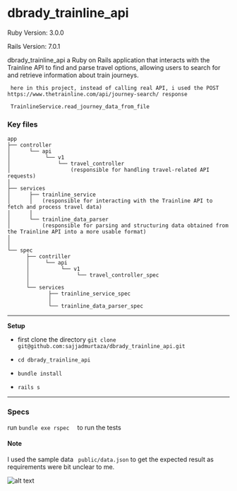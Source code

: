 # dbrady_trainline_api

Ruby Version: 3.0.0

Rails Version: 7.0.1

dbrady_trainline_api a Ruby on Rails application that interacts with the Trainline API to find and parse travel options, allowing users to search for and retrieve information about train journeys.

```
 here in this project, instead of calling real API, i used the POST https://www.thetrainline.com/api/journey-search/ response

 TrainlineService.read_journey_data_from_file
```

### Key files

    
    app
    ├── controller
    │      └── api                             
    │           └── v1                        
    │               └── travel_controller  
    │                   (responsible for handling travel-related API requests)
    │      
    ├── services                    
    │      ├── trainline_service
    │      │   (responsible for interacting with the Trainline API to fetch and process travel data)
    │      │
    │      └── trainline_data_parser 
    │          (responsible for parsing and structuring data obtained from the Trainline API into a more usable format)
    │
    │
    └── spec
          ├── contriller 
          │     └── api               
          │          └── v1                        
          │               └── travel_controller_spec
          │
          └── services
                 ├── trainline_service_spec
                 │
                 └── trainline_data_parser_spec


***
**Setup**

* first clone the directory 
                      ```
                      git clone git@github.com:sajjadmurtaza/dbrady_trainline_api.git
                      ```
 *  ```cd dbrady_trainline_api```

 *  ```bundle install ```

 *  ```rails s ```

 
 ***


### Specs

run ``` bundle exe rspec   ``` to run the tests

#### Note
I used the sample data ``` public/data.json``` to get the expected result as requirements were bit unclear to me.

![alt text](https://raw.githubusercontent.com/sajjadmurtaza/SchedulyBridge/master/app/assets/images/bot.png "bot Screenshot")

